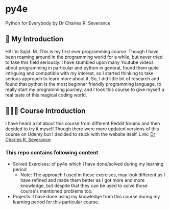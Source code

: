 # py4e

Python for Everybody by Dr Charles R. Severance

## 💬 My Introduction

Hi! I'm Sajid. M.
This is my first ever programming course. Though I have been roaming around in
 the programming world for a while, but never tried to take this field
seriously. I have stumbled upon many Youtube videos about programming in
particular and python in general, found them quite intriguing and compatible
with  my interest, so I  started thinking to take serious approach to
learn more about it. So, I did little bit of research and found that python is
the most beginner friendly programming language, to really start my programming
journey, and I took this course to give myself a real taste of this magical
coding world.

## 👩🏾‍🏫 Course Introduction

I have heard a lot about this course from different Reddit forums and then
decided to try it myself.Though there were more updated versions of this
course on Udemy but I decided to stuck with the website itself. Link:
[Dr Charles R. Severance ](https://www.py4e.com)

### This repo contains following content

-   Solved Exercises: of py4e which I have done/solved during my learning
period
    -   Note: The approach I used in these exercises, may look different as
    I have refined and made them better as I got more and more knowledge,
    but despite that they can be used to solve those course's mentioned problems
    too.
-   Projects: I have done using my knowledge from this course during my learning
period for this particular course.
